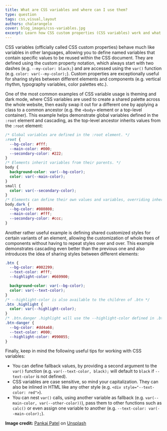 ```yaml
---
title: What are CSS variables and where can I use them?
type: question
tags: css,visual,layout
authors: chalarangelo
cover: blog_images/css-variables.jpg
excerpt: Learn how CSS custom properties (CSS variables) work and what you can use them for in your code and designs.
---
```


CSS variables (officially called CSS custom properties) behave much like variables in other languages, allowing you to define named variables that contain specific values to be reused within the CSS document. They are defined using the custom property notation, which always start with two dashes (e.g. `--my-color: black;`) and are accessed using the `var()` function (e.g. `color: var(--my-color);`). Custom properties are exceptionally useful for sharing styles between different elements and components (e.g. vertical rhythm, typography variables, color palettes etc.).

One of the most common examples of CSS variable usage is theming and dark mode, where CSS variables are used to create a shared palette across the whole website, then easily swap it out for a different one by applying a class to a common ancestor (e.g. the `<body>` element or a top-level container). This example helps demonstrate global variables defined in the `:root` element and cascading, as the top-level ancestor inherits values from the `:root` element:

```css
/* Global variables are defined in the :root element. */
:root {
  --bg-color: #fff;
  --main-color: #000;
  --secondary-color: #222;
}
/* Elements inherit variables from their parents. */
body {
  background-color: var(--bg-color);
  color: var(--main-color);
}
small {
  color: var(--secondary-color);
}
/* Elements can define their own values and variables, overriding inherited ones.*/
body.dark {
  --bg-color: #080808;
  --main-color: #fff;
  --secondary-color: #ccc;
}
```

Another rather useful example is defining shared customized styles for certain variants of an element, allowing the customization of whole trees of components without having to repeat styles over and over. This example demonstrates cascading even better than the previous one and also introduces the idea of sharing styles between different elements:

```css
.btn {
  --bg-color: #002299;
  --text-color: #fff;
  --highlight-color: #669900;

  background-color: var(--bg-color);
  color: var(--text-color);
}
/* --highlight-color is also available to the children of .btn */
.btn .highlight {
  color: var(--highlight-color);
}
/* .btn.danger .highlight will use the --highlight-color defined in .btn-danger */
.btn-danger {
  --bg-color: #dd4a68;
  --text-color: #000;
  --highlight-color: #990055;
}
```

Finally, keep in mind the following useful tips for working with CSS variables:

- You can define fallback values, by providing a second argument to the `var()` function (e.g. `var(--text-color, black);` will default to `black` if `--text-color` is not defined).
- CSS variables are case sensitive, so mind your capitalization. They can also be inlined in HTML like any other style (e.g. `<div style="--text-color: red">`).
- You can nest `var()` calls, using another variable as fallback (e.g. `var(--main-color, var(--other-color))`), pass them to other functions such as `calc()` or even assign one variable to another (e.g. `--text-color: var(--main-color);`).

**Image credit:** [Pankaj Patel](https://unsplash.com/@pankajpatel?utm_source=unsplash&utm_medium=referral&utm_content=creditCopyText) on [Unsplash](https://unsplash.com/s/photos/code?utm_source=unsplash&utm_medium=referral&utm_content=creditCopyText)
